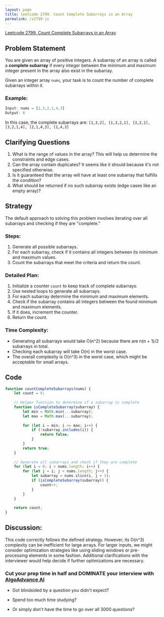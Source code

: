 ```yaml
---
layout: page
title: leetcode 2799. Count Complete Subarrays in an Array
permalink: /s2799-js
---
```

[Leetcode 2799. Count Complete Subarrays in an Array](https://algoadvance.github.io/algoadvance/l2799)
## Problem Statement

You are given an array of positive integers. A subarray of an array is called a **complete subarray** if every integer between the minimum and maximum integer present in the array also exist in the subarray.

Given an integer array `nums`, your task is to count the number of complete subarrays within it.

### Example:

```javascript
Input: nums = [1,3,2,1,4,3]
Output: 6
```

In this case, the complete subarrays are: `[1,3,2], [1,3,2,1], [3,2,1], [3,2,1,4], [2,1,4,3], [1,4,3]`

## Clarifying Questions
1. What is the range of values in the array? This will help us determine the constraints and edge cases.
2. Can the array contain duplicates? It seems like it should because it's not specified otherwise.
3. Is it guaranteed that the array will have at least one subarray that fulfills the condition?
4. What should be returned if no such subarray exists (edge cases like an empty array)?

## Strategy
The default approach to solving this problem involves iterating over all subarrays and checking if they are "complete."

### Steps:
1. Generate all possible subarrays.
2. For each subarray, check if it contains all integers between its minimum and maximum values.
3. Count the subarrays that meet the criteria and return the count.

### Detailed Plan:
1. Initialize a counter `count` to keep track of complete subarrays.
2. Use nested loops to generate all subarrays.
3. For each subarray determine the minimum and maximum elements.
4. Check if the subarray contains all integers between the found minimum and maximum elements.
5. If it does, increment the counter.
6. Return the count.

### Time Complexity:
- Generating all subarrays would take O(n^2) because there are n(n + 1)/2 subarrays in total.
- Checking each subarray will take O(n) in the worst case.
- The overall complexity is O(n^3) in the worst case, which might be acceptable for small arrays.

## Code
```javascript
function countCompleteSubarrays(nums) {
    let count = 0;
    
    // Helper function to determine if a subarray is complete
    function isCompleteSubarray(subarray) {
        let min = Math.min(...subarray);
        let max = Math.max(...subarray);
        
        for (let i = min; i <= max; i++) {
            if (!subarray.includes(i)) {
                return false;
            }
        }
        return true;
    }
    
    // Generate all subarrays and check if they are complete
    for (let i = 0; i < nums.length; i++) {
        for (let j = i; j < nums.length; j++) {
            let subarray = nums.slice(i, j + 1);
            if (isCompleteSubarray(subarray)) {
                count++;
            }
        }
    }
    
    return count;
}
```

## Discussion:
This code correctly follows the defined strategy. However, its O(n^3) complexity can be inefficient for large arrays. For larger inputs, we might consider optimization strategies like using sliding windows or pre-processing elements in some fashion. Additional clarifications with the interviewer would help decide if further optimizations are necessary.


### Cut your prep time in half and DOMINATE your interview with [AlgoAdvance AI](https://algoAdvance.com)

- Got blindsided by a question you didn't expect?

- Spend too much time studying?

- Or simply don't have the time to go over all 3000 questions?

